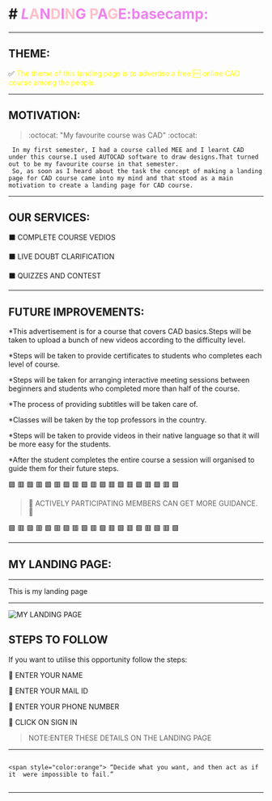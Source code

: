 # # <span style="color:violet">*L*<span style="color:pink">A<span style="color:violet">N<span style="color:pink">D<span style="color:violet">I<span style="color:pink">N<span style="color:violet">G <span style="color:pink">P<span style="color:violet">A<span style="color:pink">G<span style="color:violet">E:basecamp:

---

## **THEME:**
:white_check_mark: <span style="color:yellow">The theme of this landing page is to advertise a free :free: online CAD course among the people.
<hr>

## **MOTIVATION:**

> :octocat:  "My favourite course was CAD"  :octocat:

     In my first semester, I had a course called MEE and I learnt CAD under this course.I used AUTOCAD software to draw designs.That turned out to be my favourite course in that semester.
     So, as soon as I heard about the task the concept of making a landing page for CAD course came into my mind and that stood as a main motivation to create a landing page for CAD course.
     
<hr>

## **OUR SERVICES**:                                                                                                                              
:black_large_square:        COMPLETE COURSE VEDIOS                                                                                            
                                                                                                                                          
⬛                         LIVE DOUBT CLARIFICATION                                                                                              
                                                                                                                               
:black_large_square:        QUIZZES AND CONTEST   

<HR>

## **FUTURE IMPROVEMENTS:**
     
*This advertisement is for a course that covers CAD basics.Steps will be taken to upload a bunch of new videos according to the difficulty level.

*Steps will be taken to provide certificates to students who completes each level of course.

*Steps will be taken for arranging interactive meeting sessions between beginners and students who completed more than half of the course.
     
*The process of providing subtitles will be taken care of.
     
*Classes will be taken by the top professors in the country.
     
*Steps will be taken to provide videos in their native language so that it will be more easy for the students.
     
*After the student completes the entire course a session will organised to guide them for their future steps.
     
     
:green_square: :red_square: :green_square: :red_square: :green_square: :red_square: :green_square: :red_square: :green_square: :red_square: :green_square: :red_square: :green_square: :red_square: :green_square: :red_square: :green_square: :red_square: :green_square: 

>  :telescope: ACTIVELY PARTICIPATING MEMBERS CAN GET MORE GUIDANCE. :telescope:
 
:green_square: :red_square: :green_square: :red_square: :green_square: :red_square: :green_square: :red_square: :green_square: :red_square: :green_square: :red_square: :green_square: :red_square: :green_square: :red_square: :green_square: :red_square: :green_square: 

     
<HR>

## **MY LANDING PAGE:**
     
  ***************************
   This is my landing page 
  ***************************
     
![MY LANDING PAGE](https://github.com/laxminarayanan-art/Cognizancee/blob/main/TASK-3/Web%201920%20%E2%80%93%201.png)

## **STEPS TO FOLLOW**
  If you want to utilise this opportunity follow the steps:
  
:radio_button: ENTER YOUR NAME

:radio_button: ENTER YOUR MAIL ID

:radio_button: ENTER YOUR PHONE NUMBER

:radio_button: CLICK ON SIGN IN

>NOTE:ENTER THESE DETAILS ON THE LANDING PAGE

<HR>

```

<span style="color:orange"> “Decide what you want, and then act as if it  were impossible to fail.”
     
```
<hr>

 


